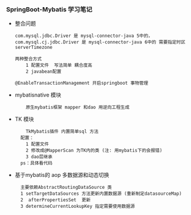 ### SpringBoot-Mybatis 学习笔记
   + 整合问题
        ````
        com.mysql.jdbc.Driver 是 mysql-connector-java 5中的， 
        com.mysql.cj.jdbc.Driver 是 mysql-connector-java 6中的 需要指定时区serverTimezone
        ````
        ````
        两种整合方式
            1 配置文件  写法简单 耦合度高
            2 javabean配置 
        ````
        ````
        @EnableTransactionManagement 开启springboot 事物管理
        ````
        
   + mybatisnative 模块
        ````
            原生mybatis框架 mapper 和dao 用逆向工程生成
        ````
   + TK 模块
        ````
            TkMybatis插件 内置简单sql 方法
          配置：
            1 配置文件
            2 修改成@MapperScan 为TK内的类 (注: 用mybatis下的会报错)
            3 dao层继承 
          ps：具体看代码
        ````
   + 基于mybatis的 aop 多数据源和动态切换
        ````
          主要依赖AbstractRoutingDataSource 类
          1 setTargetDataSources 方法更新内置数据源 (重新制定datasourceMap)
          2  afterPropertiesSet  更新
          3 determineCurrentLookupKey 指定需要使用数据源
          
        ````